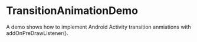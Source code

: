 # TransitionAnimationDemo
A demo shows how to implement Android Activity transition anmiations with addOnPreDrawListener().